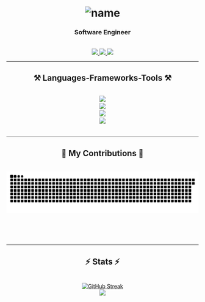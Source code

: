 <h1 align="center">
    <img src="https://readme-typing-svg.herokuapp.com?font=Roboto&weight=500&size=25&duration=2000&pause=1000&color=FFFFFF&center=true&random=false&width=435&lines=Hi+There!👋;I'm+Avyukth!" alt="name" />
</h1>

<h3 align="center">Software Engineer</h3>

<br/>

<div align="center"> 
  <a href="mailto:avyukthreddyth182001@gmail.com" target="_blank">
    <img src="https://img.shields.io/badge/Gmail-333333?style=for-the-badge&logo=gmail&logoColor=red" />
  </a>
  <a href="https://www.linkedin.com/in/avyukthrt/" target="_blank">
    <img src="https://img.shields.io/badge/LinkedIn-0077B5?style=for-the-badge&logo=linkedin&logoColor=white" target="_blank" />
  </a>
  <a href="https://www.arthigulla.me/" target="_blank">
     <img src="https://img.shields.io/badge/Portfolio-FF5722?style=for-the-badge&logo=todoist&logoColor=white" target="_blank" />
  </a>
</div>

 <hr/>
 
<h2 align="center">⚒️ Languages-Frameworks-Tools ⚒️</h2>
<br/>
<div align="center">
  <a href="#"><img src="https://skillicons.dev/icons?i=python,java,c,cpp,javascript,typescript" /></a><br>
  <a href="#"><img src="https://skillicons.dev/icons?i=react,nodejs,flask,django,html,css,tailwind,bootstrap" /></a><br>
  <a href="#"><img src="https://skillicons.dev/icons?i=mysql,firebase,mongodb,postgresql" /></a><br>
  <a href="#"><img src="https://skillicons.dev/icons?i=github,postman,docker,vscode" /></a><br>
</div>

<br/>
<hr/>

<div align="center">
  <h2>🐍 My Contributions 🐍</h2>
  <br>
  <a href="#"><img alt="snake eating my contributions" src="https://raw.githubusercontent.com/AvyukthReddy/AvyukthReddy/output/github-contribution-grid-snake.svg" style="" /></a>
  
  <br/><br/><br/>
</div>

<hr/>

<h2 align="center">⚡ Stats ⚡</h2>
<br>
<div align=center>
  <a href="#"><img width=390 src="https://streak-stats-github.vercel.app?user=AvyukthReddy" alt="GitHub Streak" /></a><br/>
  <!-- https://github.com/DenverCoder1/github-readme-streak-stats -->
  <a href="#"><img width=390 src="https://github-readme-stats.vercel.app/api?username=AvyukthReddy&show_icons=true&rank_icon=github" /></a><br />
  <!-- https://github.com/anuraghazra/github-readme-stats -->
</div>
